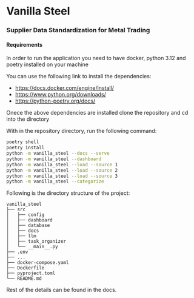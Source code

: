 # Vanilla Steel

### Supplier Data Standardization for Metal Trading


#### Requirements

In order to run the application you need to have docker, python 3.12 and poetry installed on your machine

You can use the following link to install the dependencies:

- https://docs.docker.com/engine/install/
- https://www.python.org/downloads/
- https://python-poetry.org/docs/

Onece the above dependencies are installed clone the repository and cd into the directory

With in the repository directory, run the following command:

```bash
poetry shell
poetry install
python -m vanilla_steel --docs --serve
python -m vanilla_steel --dashboard
python -m vanilla_steel --load --source 1
python -m vanilla_steel --load --source 2
python -m vanilla_steel --load --source 3
python -m vanilla_steel --categorize
```

Following is the directory structure of the project:

```text
vanilla_steel
├── src
│   ├── config
│   ├── dashboard
│   ├── database
│   ├── docs
│   ├── llm
│   ├── task_organizer
│   └── __main__.py
├── .env
├── ...
├── docker-compose.yaml
├── Dockerfile
├── pyproject.toml
└── README.md
```

Rest of the details can be found in the docs.